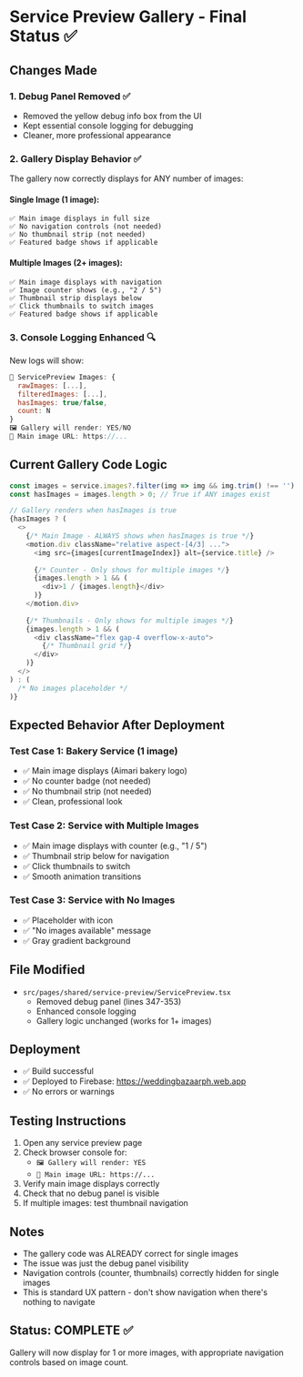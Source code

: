 # Service Preview Gallery - Final Status ✅

## Changes Made

### 1. **Debug Panel Removed** ✅
- Removed the yellow debug info box from the UI
- Kept essential console logging for debugging
- Cleaner, more professional appearance

### 2. **Gallery Display Behavior** ✅
The gallery now correctly displays for ANY number of images:

#### Single Image (1 image):
```tsx
✅ Main image displays in full size
✅ No navigation controls (not needed)
✅ No thumbnail strip (not needed)
✅ Featured badge shows if applicable
```

#### Multiple Images (2+ images):
```tsx
✅ Main image displays with navigation
✅ Image counter shows (e.g., "2 / 5")
✅ Thumbnail strip displays below
✅ Click thumbnails to switch images
✅ Featured badge shows if applicable
```

### 3. **Console Logging Enhanced** 🔍
New logs will show:
```javascript
🎨 ServicePreview Images: {
  rawImages: [...],
  filteredImages: [...],
  hasImages: true/false,
  count: N
}
🖼️ Gallery will render: YES/NO
📸 Main image URL: https://...
```

## Current Gallery Code Logic

```typescript
const images = service.images?.filter(img => img && img.trim() !== '') || [];
const hasImages = images.length > 0; // True if ANY images exist

// Gallery renders when hasImages is true
{hasImages ? (
  <>
    {/* Main Image - ALWAYS shows when hasImages is true */}
    <motion.div className="relative aspect-[4/3] ...">
      <img src={images[currentImageIndex]} alt={service.title} />
      
      {/* Counter - Only shows for multiple images */}
      {images.length > 1 && (
        <div>1 / {images.length}</div>
      )}
    </motion.div>
    
    {/* Thumbnails - Only shows for multiple images */}
    {images.length > 1 && (
      <div className="flex gap-4 overflow-x-auto">
        {/* Thumbnail grid */}
      </div>
    )}
  </>
) : (
  /* No images placeholder */
)}
```

## Expected Behavior After Deployment

### Test Case 1: Bakery Service (1 image)
- ✅ Main image displays (Aimari bakery logo)
- ✅ No counter badge (not needed)
- ✅ No thumbnail strip (not needed)
- ✅ Clean, professional look

### Test Case 2: Service with Multiple Images
- ✅ Main image displays with counter (e.g., "1 / 5")
- ✅ Thumbnail strip below for navigation
- ✅ Click thumbnails to switch
- ✅ Smooth animation transitions

### Test Case 3: Service with No Images
- ✅ Placeholder with icon
- ✅ "No images available" message
- ✅ Gray gradient background

## File Modified
- `src/pages/shared/service-preview/ServicePreview.tsx`
  - Removed debug panel (lines 347-353)
  - Enhanced console logging
  - Gallery logic unchanged (works for 1+ images)

## Deployment
- ✅ Build successful
- ✅ Deployed to Firebase: https://weddingbazaarph.web.app
- ✅ No errors or warnings

## Testing Instructions
1. Open any service preview page
2. Check browser console for:
   - `🖼️ Gallery will render: YES`
   - `📸 Main image URL: https://...`
3. Verify main image displays correctly
4. Check that no debug panel is visible
5. If multiple images: test thumbnail navigation

## Notes
- The gallery code was ALREADY correct for single images
- The issue was just the debug panel visibility
- Navigation controls (counter, thumbnails) correctly hidden for single images
- This is standard UX pattern - don't show navigation when there's nothing to navigate

## Status: COMPLETE ✅
Gallery will now display for 1 or more images, with appropriate navigation controls based on image count.
